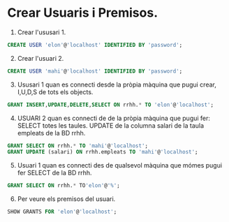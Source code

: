 # Crear Usuaris i Premisos.

1. Crear l'ususari 1.
```sql
CREATE USER 'elon'@'localhost' IDENTIFIED BY 'password';
```

2. Crear l'usuari 2.
```sql
CREATE USER 'mahi'@'localhost' IDENTIFIED BY 'password';
```

3. Ususari 1 quan es connecti desde la pròpia màquina que pugui crear, I,U,D,S de tots els objects. 
```sql
GRANT INSERT,UPDATE,DELETE,SELECT ON rrhh.* TO 'elon'@'localhost';
```

4. USUARI 2 quan es connecti de de la pròpia màquina que pugui fer: 
	SELECT totes les taules.
    UPDATE de la columna salari de la taula empleats de la BD rrhh.
```sql
GRANT SELECT ON rrhh.* TO 'mahi'@'localhost';
GRANT UPDATE (salari) ON rrhh.empleats TO 'mahi'@'localhost';
```

5. Usuari 1 quan es connecti des de qualsevol màquina que mómes pugui fer SELECT de la BD rrhh. 
```sql
GRANT SELECT ON rrhh.* TO'elon'@'%';
```

6. Per veure els premisos del usuari.
```sql
SHOW GRANTS FOR 'elon'@'localhost'; 
```
